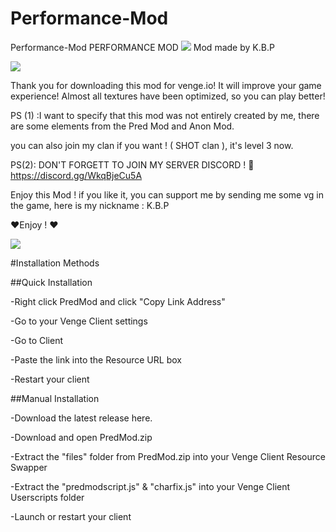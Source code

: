 # Performance-Mod

Performance-Mod
PERFORMANCE MOD
[![](https://cdn.discordapp.com/attachments/888752629780447242/894620135015464960/PERFORMANCE_Mod..jpg)]()
Mod made by K.B.P

[![](https://shields.io/github/downloads/:KBPonVENGE/:Performance-Mod/total)]()

Thank you for downloading this mod for venge.io! It will improve your game experience! Almost all textures have been optimized, so you can play better! 

PS (1) :I want to specify that this mod was not entirely created by me, there are some elements from the Pred Mod and Anon Mod.

you can also join my clan if you want ! ( SHOT clan ), it's level 3 now.

PS(2): DON'T FORGETT TO JOIN MY SERVER DISCORD ! 🙂 https://discord.gg/WkqBjeCu5A

Enjoy this Mod ! if you like it, you can support me by sending me some vg in the game, here is my nickname : K.B.P

❤️Enjoy ! ❤️

[![](https://cdn.discordapp.com/attachments/888752629780447242/894621258556272740/KBP.PNG)]()

#Installation Methods

##Quick Installation

-Right click PredMod and click "Copy Link Address"

-Go to your Venge Client settings

-Go to Client

-Paste the link into the Resource URL box

-Restart your client

##Manual Installation

-Download the latest release here.

-Download and open PredMod.zip

-Extract the "files" folder from PredMod.zip into your Venge Client Resource Swapper

-Extract the "predmodscript.js" & "charfix.js" into your Venge Client Userscripts folder

-Launch or restart your client
